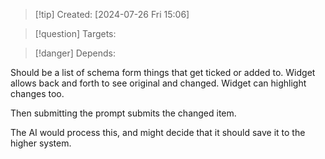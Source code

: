 
>[!tip] Created: [2024-07-26 Fri 15:06]

>[!question] Targets: 

>[!danger] Depends: 

Should be a list of schema form things that get ticked or added to. 
Widget allows back and forth to see original and changed.
Widget can highlight changes too.

Then submitting the prompt submits the changed item.

The AI would process this, and might decide that it should save it to the higher system.